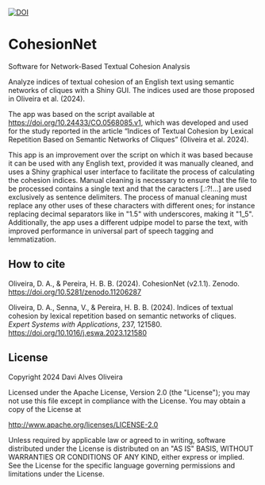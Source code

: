 [![DOI](https://zenodo.org/badge/DOI/10.5281/zenodo.11206287.svg)](https://doi.org/10.5281/zenodo.11206287)

# CohesionNet
Software for Network-Based Textual Cohesion Analysis

Analyze indices of textual cohesion of an English text using semantic networks of cliques with a Shiny GUI. The indices used are those proposed in Oliveira et al. (2024).

The app was based on the script available at https://doi.org/10.24433/CO.0568085.v1, which was developed and used for the study reported in the article “Indices of Textual Cohesion by Lexical Repetition Based on Semantic Networks of Cliques” (Oliveira et al. 2024).

This app is an improvement over the script on which it was based because it can be used with any English text, provided it was manually cleaned, and uses a Shiny graphical user interface to facilitate the process of calculating the cohesion indices. Manual cleaning is necessary to ensure that the file to be processed contains a single text and that the caracters [.:?!…] are used exclusively as sentence delimiters. The process of manual cleaning must replace any other uses of these characters with different ones; for instance replacing decimal separators like in "1.5" with underscores, making it "1_5". Additionally, the app uses a different udpipe model to parse the text, with improved performance in universal part of speech tagging and lemmatization.

## How to cite
Oliveira, D. A., & Pereira, H. B. B. (2024). CohesionNet (v2.1.1). Zenodo. https://doi.org/10.5281/zenodo.11206287

Oliveira, D. A., Senna, V., & Pereira, H. B. B. (2024). Indices of textual cohesion by lexical repetition based on semantic networks of cliques. <em>Expert Systems with Applications</em>, 237, 121580. https://doi.org/10.1016/j.eswa.2023.121580

## License
Copyright 2024 Davi Alves Oliveira

Licensed under the Apache License, Version 2.0 (the "License"); you may not use this file except in compliance with the License.
You may obtain a copy of the License at

http://www.apache.org/licenses/LICENSE-2.0

Unless required by applicable law or agreed to in writing, software distributed under the License is distributed on an "AS IS" BASIS, WITHOUT WARRANTIES OR CONDITIONS OF ANY KIND, either express or implied.
See the License for the specific language governing permissions and limitations under the License.
